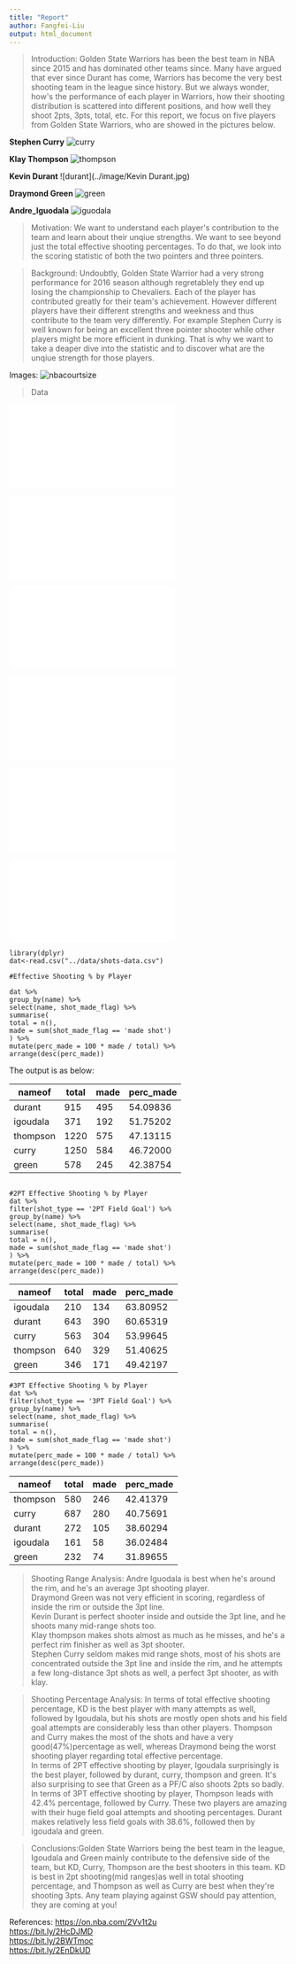 ```yaml
---
title: "Report"
author: Fangfei-Liu
output: html_document
---
```


>Introduction: Golden State Warriors has been the best team in NBA since 2015 and has dominated other teams since. Many have argued that ever since Durant has come, Warriors has become the very best shooting team in the league since history. But we always wonder, how's the performance of each  player in Warriors, how their shooting distribution is scattered into different positions, and how well they shoot 2pts, 3pts, total, etc. For this report, we focus on five players from Golden State Warriors, who are showed in the pictures below.

**Stephen Curry**
![curry](../image/stephen-curry.jpg)

**Klay Thompson**
![thompson](../image/klay-thompson.jpg)

**Kevin Durant**
![durant](../image/Kevin Durant.jpg)

**Draymond Green**
![green](../image/draymond-green.jpg)

**Andre_Iguodala**
![iguodala](../image/andre_iguodala.jpg)


>Motivation: We want to understand each player's contribution to the team and learn about their unqiue strengths. We want to see beyond just the total effective shooting percentages. To do that, we look into the scoring statistic of both the two pointers and three pointers. 

>Background: 
Undoubtly, Golden State Warrior had a very strong performance for 2016 season although regretablely they end up losing the championship to Chevaliers. Each of the player has contributed greatly for their team's achievement. However different players have their different strengths and weekness and thus contribute to the team very differently. For example Stephen Curry is well known for being an excellent three pointer shooter while other players might be more efficient in dunking. That is why we want to take a deaper dive into the statistic and to discover what are the unqiue strength for those players. 

Images: 
![nbacourtsize](../image/nba-court.jpg)

>Data

![warriors shot chart](../image/gsw-shot-chart.pdf)

![curry](../image/stephen-curry-shot-chart.pdf)   

![thompson](../image/klay-thompson-shot-chart.pdf)  

![green](../image/draymond-green-shot-chart.pdf)  

![durant](../image/kevin-durant-shot-chart.pdf)    

![igoudala](../image/andre-igoudala-shot-chart.pdf)  


```{r}
library(dplyr)
dat<-read.csv("../data/shots-data.csv")

#Effective Shooting % by Player

dat %>%
group_by(name) %>%
select(name, shot_made_flag) %>%
summarise(
total = n(),
made = sum(shot_made_flag == 'made shot')
) %>%
mutate(perc_made = 100 * made / total) %>%
arrange(desc(perc_made))

```  
The output is as below:  

  nameof|total|made|perc_made
--------|-----|----|---------
durant  |915  |495 |54.09836
igoudala|371  |192 |51.75202
thompson|1220 |575 |47.13115
curry   |1250 |584 |46.72000
green   |578  |245 |42.38754

```{r}

#2PT Effective Shooting % by Player
dat %>%
filter(shot_type == '2PT Field Goal') %>%
group_by(name) %>%
select(name, shot_made_flag) %>%
summarise(
total = n(),
made = sum(shot_made_flag == 'made shot')
) %>%
mutate(perc_made = 100 * made / total) %>%
arrange(desc(perc_made))
```   
  nameof|total|made|perc_made
--------|-----|----|---------
igoudala|210  |134 |63.80952
durant  |643  |390 |60.65319
curry   |563  |304 |53.99645
thompson|640  |329 |51.40625
green   |346  |171 |49.42197

```{r}
#3PT Effective Shooting % by Player
dat %>%
filter(shot_type == '3PT Field Goal') %>%
group_by(name) %>%
select(name, shot_made_flag) %>%
summarise(
total = n(),
made = sum(shot_made_flag == 'made shot')
) %>%
mutate(perc_made = 100 * made / total) %>%
arrange(desc(perc_made))   
```
  nameof|total|made|perc_made
--------|-----|----|---------
thompson|580  |246 |42.41379
curry   |687  |280 |40.75691
durant  |272  |105 |38.60294
igoudala|161  |58  |36.02484
green   |232  |74  |31.89655


>Shooting Range Analysis: 
Andre Iguodala is best when he's around the rim, and he's an average 3pt shooting player.    
Draymond Green was not very efficient in scoring, regardless of inside the rim or outside the 3pt line.  
Kevin Durant is perfect shooter inside and outside the 3pt line, and he shoots many mid-range shots too.  
Klay thompson makes shots almost as much as he misses, and he's a perfect rim finisher as well as 3pt shooter.  
Stephen Curry seldom makes mid range shots, most of his shots are concentrated outside the 3pt line and inside the rim, and he attempts a few long-distance 3pt shots as well, a perfect 3pt shooter, as with klay.  

>Shooting Percentage Analysis:
In terms of total effective shooting percentage, KD is the best player with many attempts as well, followed by Igoudala, but his shots are mostly open shots and his field goal attempts are considerably less than other players. Thompson and Curry makes the most of the shots and have a very good(47%)percentage as well, whereas Draymond being the worst shooting player regarding total effective percentage.  
In terms of 2PT effective shooting by player, Igoudala surprisingly is the best player, followed by durant, curry, thompson and green. It's also surprising to see that Green as a PF/C also shoots 2pts so badly.  
In terms of 3PT effective shooting by player, Thompson leads with 42.4% percentage, followed by Curry. These two players are amazing with their huge field goal attempts and shooting percentages. Durant makes relatively less field goals with 38.6%, followed then by igoudala and green.  


>Conclusions:Golden State Warriors being the best team in the league, Igoudala and Green mainly contribute to the defensive side of the team, but KD, Curry, Thompson are the best shooters in this team. KD is best in 2pt shooting(mid ranges)as well in total shooting percentage, and Thompson as well as Curry are best when they're shooting 3pts. Any team playing against GSW should pay attention, they are coming at you!

References:
<https://on.nba.com/2Vv1t2u>  
<https://bit.ly/2HcDJMD>  
<https://bit.ly/2BWTmoc>  
<https://bit.ly/2EnDkUD>  







